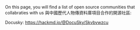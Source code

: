On this page, you will find a list of open source communities that collabraties with us 與中國歷代人物傳資料庫項目合作的開源社區:

Docusky: https://hackmd.io/@DocuSky/Skvbvwzcu